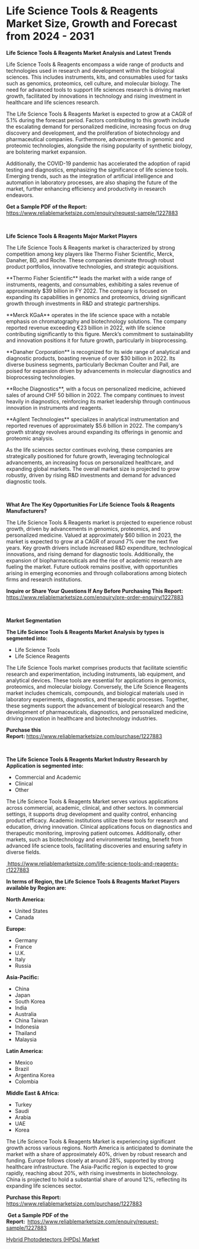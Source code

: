 <p><h1>Life Science Tools & Reagents Market Size, Growth and Forecast from 2024 - 2031</h1></p><p><strong>Life Science Tools & Reagents Market Analysis and Latest Trends</strong></p>
<p><p>Life Science Tools & Reagents encompass a wide range of products and technologies used in research and development within the biological sciences. This includes instruments, kits, and consumables used for tasks such as genomics, proteomics, cell culture, and molecular biology. The need for advanced tools to support life sciences research is driving market growth, facilitated by innovations in technology and rising investment in healthcare and life sciences research.</p><p>The Life Science Tools & Reagents Market is expected to grow at a CAGR of 5.1% during the forecast period. Factors contributing to this growth include the escalating demand for personalized medicine, increasing focus on drug discovery and development, and the proliferation of biotechnology and pharmaceutical companies. Furthermore, advancements in genomic and proteomic technologies, alongside the rising popularity of synthetic biology, are bolstering market expansion. </p><p>Additionally, the COVID-19 pandemic has accelerated the adoption of rapid testing and diagnostics, emphasizing the significance of life science tools. Emerging trends, such as the integration of artificial intelligence and automation in laboratory processes, are also shaping the future of the market, further enhancing efficiency and productivity in research endeavors.</p></p>
<p><strong>Get a Sample PDF of the Report:&nbsp;</strong> <a href="https://www.reliablemarketsize.com/enquiry/request-sample/1227883?utm_campaign=1885&utm_medium=2&utm_source=Github&utm_content=ia&utm_term=29122024&utm_id=life-science-tools-reagents">https://www.reliablemarketsize.com/enquiry/request-sample/1227883</a></p>
<p>&nbsp;</p>
<p><strong>Life Science Tools & Reagents Major Market Players</strong></p>
<p><p>The Life Science Tools & Reagents market is characterized by strong competition among key players like Thermo Fisher Scientific, Merck, Danaher, BD, and Roche. These companies dominate through robust product portfolios, innovative technologies, and strategic acquisitions.</p><p>**Thermo Fisher Scientific** leads the market with a wide range of instruments, reagents, and consumables, exhibiting a sales revenue of approximately $39 billion in FY 2022. The company is focused on expanding its capabilities in genomics and proteomics, driving significant growth through investments in R&D and strategic partnerships.</p><p>**Merck KGaA** operates in the life science space with a notable emphasis on chromatography and biotechnology solutions. The company reported revenue exceeding €23 billion in 2022, with life science contributing significantly to this figure. Merck’s commitment to sustainability and innovation positions it for future growth, particularly in bioprocessing.</p><p>**Danaher Corporation** is recognized for its wide range of analytical and diagnostic products, boasting revenue of over $30 billion in 2022. Its diverse business segments, particularly Beckman Coulter and Pall, are poised for expansion driven by advancements in molecular diagnostics and bioprocessing technologies.</p><p>**Roche Diagnostics**, with a focus on personalized medicine, achieved sales of around CHF 50 billion in 2022. The company continues to invest heavily in diagnostics, reinforcing its market leadership through continuous innovation in instruments and reagents.</p><p>**Agilent Technologies** specializes in analytical instrumentation and reported revenues of approximately $5.6 billion in 2022. The company’s growth strategy revolves around expanding its offerings in genomic and proteomic analysis.</p><p>As the life sciences sector continues evolving, these companies are strategically positioned for future growth, leveraging technological advancements, an increasing focus on personalized healthcare, and expanding global markets. The overall market size is projected to grow robustly, driven by rising R&D investments and demand for advanced diagnostic tools.</p></p>
<p>&nbsp;</p>
<p><strong>What Are The Key Opportunities For Life Science Tools & Reagents Manufacturers?</strong></p>
<p><p>The Life Science Tools & Reagents market is projected to experience robust growth, driven by advancements in genomics, proteomics, and personalized medicine. Valued at approximately $60 billion in 2023, the market is expected to grow at a CAGR of around 7% over the next five years. Key growth drivers include increased R&D expenditure, technological innovations, and rising demand for diagnostic tools. Additionally, the expansion of biopharmaceuticals and the rise of academic research are fueling the market. Future outlook remains positive, with opportunities arising in emerging economies and through collaborations among biotech firms and research institutions.</p></p>
<p><strong>Inquire or Share Your Questions If Any Before Purchasing This Report:</strong> <a href="https://www.reliablemarketsize.com/enquiry/pre-order-enquiry/1227883?utm_campaign=1885&utm_medium=2&utm_source=Github&utm_content=ia&utm_term=29122024&utm_id=life-science-tools-reagents">https://www.reliablemarketsize.com/enquiry/pre-order-enquiry/1227883</a></p>
<p>&nbsp;</p>
<p><strong>Market Segmentation</strong></p>
<p><strong>The Life Science Tools & Reagents Market Analysis by types is segmented into:</strong></p>
<p><ul><li>Life Science Tools</li><li>Life Science Reagents</li></ul></p>
<p><p>The Life Science Tools market comprises products that facilitate scientific research and experimentation, including instruments, lab equipment, and analytical devices. These tools are essential for applications in genomics, proteomics, and molecular biology. Conversely, the Life Science Reagents market includes chemicals, compounds, and biological materials used in laboratory experiments, diagnostics, and therapeutic processes. Together, these segments support the advancement of biological research and the development of pharmaceuticals, diagnostics, and personalized medicine, driving innovation in healthcare and biotechnology industries.</p></p>
<p><strong>Purchase this Report:&nbsp;</strong><a href="https://www.reliablemarketsize.com/purchase/1227883?utm_campaign=1885&utm_medium=2&utm_source=Github&utm_content=ia&utm_term=29122024&utm_id=life-science-tools-reagents">https://www.reliablemarketsize.com/purchase/1227883</a></p>
<p>&nbsp;</p>
<p><strong>The Life Science Tools & Reagents Market Industry Research by Application is segmented into:</strong></p>
<p><ul><li>Commercial and Academic</li><li>Clinical</li><li>Other</li></ul></p>
<p><p>The Life Science Tools & Reagents Market serves various applications across commercial, academic, clinical, and other sectors. In commercial settings, it supports drug development and quality control, enhancing product efficacy. Academic institutions utilize these tools for research and education, driving innovation. Clinical applications focus on diagnostics and therapeutic monitoring, improving patient outcomes. Additionally, other markets, such as biotechnology and environmental testing, benefit from advanced life science tools, facilitating discoveries and ensuring safety in diverse fields.</p></p>
<p><a href="https://www.reliablemarketsize.com/life-science-tools-and-reagents-r1227883?utm_campaign=1885&utm_medium=2&utm_source=Github&utm_content=ia&utm_term=29122024&utm_id=life-science-tools-reagents">&nbsp;https://www.reliablemarketsize.com/life-science-tools-and-reagents-r1227883</a></p>
<p><strong>In terms of Region, the Life Science Tools & Reagents Market Players available by Region are:</strong></p>
<p>
    <p> <strong> North America: </strong>
        <ul>
            <li>United States</li>
            <li>Canada</li>
        </ul>
        </p> 
    <p> <strong> Europe: </strong>
        <ul>
            <li>Germany</li>
            <li>France</li>
            <li>U.K.</li>
            <li>Italy</li>
            <li>Russia</li>
        </ul>
        </p> 
    <p> <strong> Asia-Pacific: </strong>
        <ul>
            <li>China</li>
            <li>Japan</li>
            <li>South Korea</li>
            <li>India</li>
            <li>Australia</li>
            <li>China Taiwan</li>
            <li>Indonesia</li>
            <li>Thailand</li>
            <li>Malaysia</li>
        </ul>
        </p> 
    <p> <strong> Latin America: </strong>
        <ul>
            <li>Mexico</li>
            <li>Brazil</li>
            <li>Argentina Korea</li>
            <li>Colombia</li>
        </ul>
        </p> 
    <p> <strong> Middle East & Africa: </strong>
        <ul>
            <li>Turkey</li>
            <li>Saudi</li>
            <li>Arabia</li>
            <li>UAE</li>
            <li>Korea</li>
        </ul>
    </p>
    </p>
<p><p>The Life Science Tools & Reagents Market is experiencing significant growth across various regions. North America is anticipated to dominate the market with a share of approximately 40%, driven by robust research and funding. Europe follows closely at around 28%, supported by strong healthcare infrastructure. The Asia-Pacific region is expected to grow rapidly, reaching about 20%, with rising investments in biotechnology. China is projected to hold a substantial share of around 12%, reflecting its expanding life sciences sector.</p></p>
<p><strong>Purchase this Report: </strong><a href="https://www.reliablemarketsize.com/purchase/1227883?utm_campaign=1885&utm_medium=2&utm_source=Github&utm_content=ia&utm_term=29122024&utm_id=life-science-tools-reagents">https://www.reliablemarketsize.com/purchase/1227883</a></p>
<p>&nbsp;<strong>Get a Sample PDF of the Report:&nbsp;&nbsp;</strong><a href="https://www.reliablemarketsize.com/enquiry/request-sample/1227883?utm_campaign=1885&utm_medium=2&utm_source=Github&utm_content=ia&utm_term=29122024&utm_id=life-science-tools-reagents">https://www.reliablemarketsize.com/enquiry/request-sample/1227883</a></p>
<p><strong></strong></p>
<p><p><a href="https://github.com/sofayahoo2023/Market-Research-Report-List-6/blob/main/hybrid-photodetectors-hpds-market.md?utm_campaign=1885&utm_medium=2&utm_source=Github&utm_content=ia&utm_term=29122024&utm_id=life-science-tools-reagents">Hybrid Photodetectors (HPDs) Market</a></p></p>